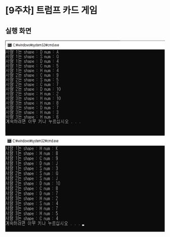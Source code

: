 # [9주차] 트럼프 카드 게임



## 실행 화면

<img src="/Images/week09_result1.png" width="600" height="300" />

<img src="/Images/week09_result2.png" width="600" height="300" />
